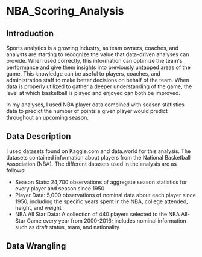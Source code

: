 # NBA_Scoring_Analysis

## Introduction

Sports analytics is a growing industry, as team owners, coaches, and analysts are starting to recognize the value that data-driven analyses can provide. When used correctly, this information can optimize the team's performance and give them insights into previously untapped areas of the game. This knowledge can be useful to players, coaches, and administration staff to make better decisions on behalf of the team. When data is properly utilized to gather a deeper understanding of the game, the level at which basketball is played and enjoyed can both be improved.

In my analyses, I used NBA player data combined with season statistics data to predict the number of points a given player would predict throughout an upcoming season.

## Data Description

I used datasets found on Kaggle.com and data.world for this analysis. The datasets contained information about players from the National Basketball Association (NBA). The different datasets used in the analysis are as follows:

* Season Stats: 24,700 observations of aggregate season statistics for every player and season since 1950
* Player Data: 5,000 observations of nominal data about each player since 1950, including the specific years spent in the NBA, college attended, height, and weight
* NBA All Star Data: A collection of 440 players selected to the NBA All-Star Game every year from 2000-2016; includes nominal information such as draft status, team, and nationality

## Data Wrangling

